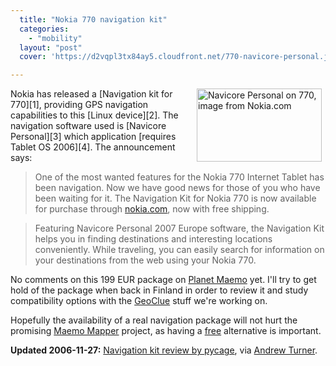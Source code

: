 ```yaml
---
  title: "Nokia 770 navigation kit"
  categories: 
    - "mobility"
  layout: "post"
  cover: 'https://d2vqpl3tx84ay5.cloudfront.net/770-navicore-personal.jpg'

---
```

<img src="https://d2vqpl3tx84ay5.cloudfront.net/770-navicore-personal.jpg" border="0" height="117" width="200" alt="Navicore Personal on 770, image from Nokia.com" title="Navicore Personal on 770, image from Nokia.com" align="right" hspace="6" />
Nokia has released a [Navigation kit for 770][1], providing GPS navigation capabilities to this [Linux device][2]. The navigation software used is [Navicore Personal][3] which application [requires Tablet OS 2006][4]. The announcement says:

> One of the most wanted features for the Nokia 770 Internet Tablet has been navigation. Now we have good news for those of you who have been waiting for it. The Navigation Kit for Nokia 770 is now available for purchase through [nokia.com][9], now with free shipping.

> Featuring Navicore Personal 2007 Europe software, the Navigation Kit helps you in finding destinations and interesting locations conveniently. While traveling, you can easily search for information on your destinations from the web using your Nokia 770.

No comments on this 199 EUR package on [Planet Maemo][5] yet. I'll try to get hold of the package when back in Finland in order to review it and study compatibility options with the [GeoClue][6] stuff we're working on. 

Hopefully the availability of a real navigation package will not hurt the promising [Maemo Mapper][7] project, as having a [free][8] alternative is important.

__Updated 2006-11-27:__ [Navigation kit review by pycage][10], via [Andrew Turner][11].

[1]: http://www.europe.nokia.com/accessorieslink?s=770NavigationKit
[2]: http://www.maemo.org/
[3]: http://www.navicoretech.com/Consumer/en_GB/productshome/
[4]: http://www.navicoretech.com/Consumer/Support/FAQ/770/en_GB/770/#a_element_76217353840296102
[5]: http://planet.maemo.org/
[6]: http://live.gnome.org/GeoClue
[7]: http://bergie.iki.fi/blog/maemo-mapper-takes-us-closer-to-the-hitchhiker-s-guide/
[8]: http://www.fsfeurope.org/documents/freesoftware.en.html
[9]: http://www.elabs7.com/c.html?rtr=on&s=av3m,11m6,281,751m,2wc,iyqh,6nzx
[10]: http://www.advogato.org/person/pycage/diary.html?start=46
[11]: http://highearthorbit.com/nokia-770-navigation-kit/
